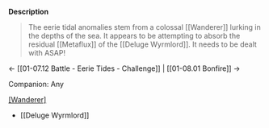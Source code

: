 **Description**
> The eerie tidal anomalies stem from a colossal [[Wanderer]] lurking in the depths of the sea. It appears to be attempting to absorb the residual [[Metaflux]] of the [[Deluge Wyrmlord]]. It needs to be dealt with ASAP!

← [[01-07.12 Battle - Eerie Tides - Challenge]] | [[01-08.01 Bonfire]] →

Companion: Any

[[Wanderer]](s)
* [[Deluge Wyrmlord]]